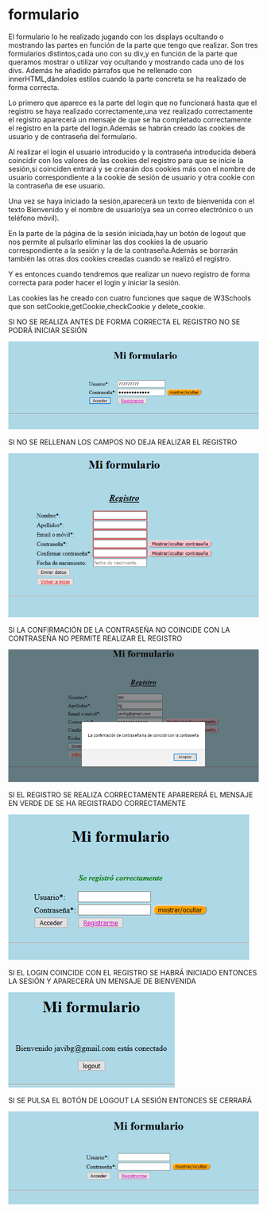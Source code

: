 # formulario
El formulario lo he realizado jugando con los displays ocultando o mostrando las partes en función de la parte que tengo que realizar.
Son tres formularios distintos,cada uno con su div,y en función de la parte que queramos mostrar o utilizar voy ocultando y mostrando
cada uno de los divs.
Además he añadido párrafos que he rellenado con innerHTML,dándoles estilos cuando la parte concreta se ha realizado de forma correcta.

Lo primero que aparece es la parte del login que no funcionará hasta que el registro se haya realizado correctamente,una vez realizado
correctamente el registro aparecerá un mensaje de que se ha completado correctamente el registro en la parte del login.Además
se habrán creado las cookies de usuario y de contraseña del formulario.

Al realizar el login el usuario introducido y la contraseña introducida deberá coincidir con los valores de las cookies del registro para
que se inicie la sesión,si coinciden entrará y se crearán dos cookies más con el nombre de usuario correspondiente a la cookie de sesión
de usuario y otra cookie con la contraseña de ese usuario.

Una vez se haya iniciado la sesión,aparecerá un texto de bienvenida con el texto Bienvenido y el nombre de usuario(ya sea un correo
electrónico o un teléfono móvil).

En la parte de la página de la sesión iniciada,hay un botón de logout que nos permite al pulsarlo eliminar las dos cookies la de usuario
correspondiente a la sesión y la de la contraseña.Además se borrarán también las otras dos cookies creadas cuando se realizó el registro.

Y es entonces cuando tendremos que realizar un nuevo registro de forma correcta para poder hacer el login y iniciar la sesión.

Las cookies las he creado con cuatro funciones que saque de W3Schools que son setCookie,getCookie,checkCookie y delete_cookie.

SI NO SE REALIZA ANTES DE FORMA CORRECTA EL REGISTRO NO SE PODRÁ INICIAR SESIÓN

![Alt text](capturas/Captura1.png?raw=true "Captura1")

SI NO SE RELLENAN LOS CAMPOS NO DEJA REALIZAR EL REGISTRO

![Alt text](capturas/Captura2.png?raw=true "Captura2")

SI LA CONFIRMACIÓN DE LA CONTRASEÑA NO COINCIDE CON LA CONTRASEÑA NO PERMITE REALIZAR EL REGISTRO

![Alt text](capturas/Captura3.png?raw=true "Captura3")

SI EL REGISTRO SE REALIZA CORRECTAMENTE APARERERÁ EL MENSAJE EN VERDE DE SE HA REGISTRADO CORRECTAMENTE

![Alt text](capturas/Captura4.png?raw=true "Captura4")

SI EL LOGIN COINCIDE CON EL REGISTRO SE HABRÁ INICIADO ENTONCES LA SESIÓN Y APARECERÁ UN MENSAJE DE BIENVENIDA

![Alt text](capturas/Captura5.png?raw=true "Captura5")

SI SE PULSA EL BOTÓN DE LOGOUT LA SESIÓN ENTONCES SE CERRARÁ

![Alt text](capturas/Captura6.png?raw=true "Captura6")
